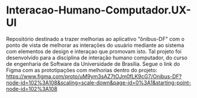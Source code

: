 # Interacao-Humano-Computador.UX-UI
Repositório destinado a trazer melhorias ao aplicativo "ônibus-DF" com o ponto de vista de melhorar as interações do usuário mediante ao sistema com elementos de design e interaçao que promovam isto. Tal projeto foi desenvolvido para a disciplina de interação humano computador, do curso de engenharia de Software da Universidade de Brasília.
Segue o link do Figma com as prototipações com melhorias dentro do projeto: https://www.figma.com/proto/uM9ym3sAZ7tOJm0fLK9cG7/Onibus-DF?node-id=102%3A108&scaling=scale-down&page-id=0%3A1&starting-point-node-id=102%3A108
